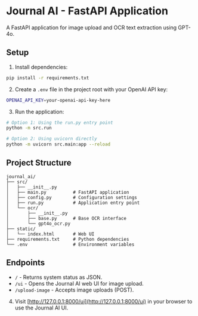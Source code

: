 # Journal AI - FastAPI Application

A FastAPI application for image upload and OCR text extraction using GPT-4o.

## Setup

1. Install dependencies:

```bash
pip install -r requirements.txt
```

2. Create a `.env` file in the project root with your OpenAI API key:

```bash
OPENAI_API_KEY=your-openai-api-key-here
```

3. Run the application:

```bash
# Option 1: Using the run.py entry point
python -m src.run

# Option 2: Using uvicorn directly
python -m uvicorn src.main:app --reload
```

## Project Structure

```
journal_ai/
├── src/
│   ├── __init__.py
│   ├── main.py          # FastAPI application
│   ├── config.py        # Configuration settings
│   ├── run.py           # Application entry point
│   └── ocr/
│       ├── __init__.py
│       ├── base.py      # Base OCR interface
│       └── gpt4o_ocr.py
├── static/
│   └── index.html       # Web UI
├── requirements.txt     # Python dependencies
└── .env                 # Environment variables
```

## Endpoints

- `/` - Returns system status as JSON.
- `/ui` - Opens the Journal AI web UI for image upload.
- `/upload-image` - Accepts image uploads (POST).

4. Visit [http://127.0.0.1:8000/ui](http://127.0.0.1:8000/ui) in your browser to use the Journal AI UI.
